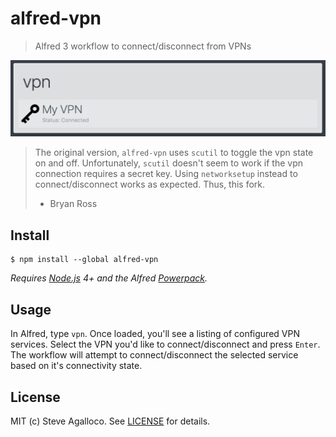 # alfred-vpn

> Alfred 3 workflow to connect/disconnect from VPNs

<img src="screenshot.png" width="649"/>

> The original version, `alfred-vpn` uses `scutil` to toggle the vpn
> state on and off. Unfortunately, `scutil` doesn't seem to work if the vpn
> connection requires a secret key.
> Using `networksetup` instead to connect/disconnect works as expected. Thus,
> this fork.
>
> - Bryan Ross

## Install

```
$ npm install --global alfred-vpn
```

*Requires [Node.js](https://nodejs.org) 4+ and the Alfred
[Powerpack](https://www.alfredapp.com/powerpack/).*


## Usage

In Alfred, type `vpn`. Once loaded, you'll see a listing of configured VPN
services. Select the VPN you'd like to connect/disconnect and press `Enter`. The
workflow will attempt to connect/disconnect the selected service based on it's
connectivity state.


## License

MIT (c) Steve Agalloco. See
[LICENSE](https://github.com/stve/alfred-vpn/blob/master/LICENSE.md) for
details.
